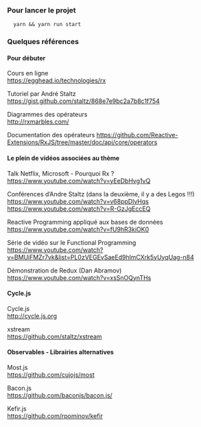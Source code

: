 ### Pour lancer le projet
```
  yarn && yarn run start
```

### Quelques références

#### Pour débuter

Cours en ligne  
<https://egghead.io/technologies/rx>

Tutoriel par André Staltz  
<https://gist.github.com/staltz/868e7e9bc2a7b8c1f754>

Diagrammes des opérateurs  
<http://rxmarbles.com/>

Documentation des opérateurs   <https://github.com/Reactive-Extensions/RxJS/tree/master/doc/api/core/operators>

#### Le plein de vidéos associées au thème

Talk Netflix, Microsoft - Pourquoi Rx ?  
<https://www.youtube.com/watch?v=yEeDbHvg1vQ>

Conférences d’Andre Staltz (dans la deuxième, il y a des Legos !!!)  
<https://www.youtube.com/watch?v=v68ppDlvHqs>  
<https://www.youtube.com/watch?v=R-GzJgEccEQ>

Reactive Programming appliqué aux bases de données  
<https://www.youtube.com/watch?v=fU9hR3kiOK0>

Série de vidéo sur le Functional Programming  
<https://www.youtube.com/watch?v=BMUiFMZr7vk&list=PL0zVEGEvSaeEd9hlmCXrk5yUyqUag-n84>

Démonstration de Redux (Dan Abramov)  
<https://www.youtube.com/watch?v=xsSnOQynTHs>

#### Cycle.js

Cycle.js  
<http://cycle.js.org>

xstream  
<https://github.com/staltz/xstream>

#### Observables - Librairies alternatives

Most.js  
<https://github.com/cujojs/most>

Bacon.js  
<https://github.com/baconjs/bacon.js/>

Kefir.js  
<https://github.com/rpominov/kefir>
